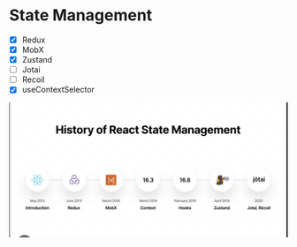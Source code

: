 # State Management

- [x] Redux
- [x] MobX
- [x] Zustand
- [ ] Jotai
- [ ] Recoil
- [x] useContextSelector

<img src="./src/assets/StateManagement.png"/>
